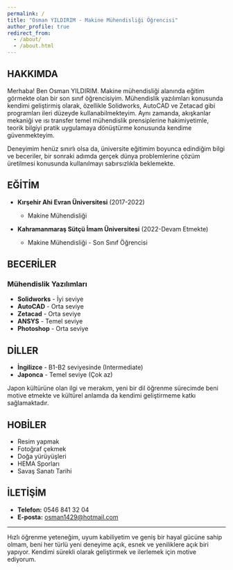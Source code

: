 ```yaml
---
permalink: /
title: "Osman YILDIRIM - Makine Mühendisliği Öğrencisi"
author_profile: true
redirect_from: 
  - /about/
  - /about.html
---
```


## HAKKIMDA

Merhaba! Ben Osman YILDIRIM. Makine mühendisliği alanında eğitim görmekte olan bir son sınıf öğrencisiyim. Mühendislik yazılımları konusunda kendimi geliştirmiş olarak, özellikle Solidworks, AutoCAD ve Zetacad gibi programları ileri düzeyde kullanabilmekteyim. Aynı zamanda, akışkanlar mekaniği ve ısı transfer temel mühendislik prensiplerine hakimiyetimle, teorik bilgiyi pratik uygulamaya dönüştürme konusunda kendime güvenmekteyim.

Deneyimim henüz sınırlı olsa da, üniversite eğitimim boyunca edindiğim bilgi ve beceriler, bir sonraki adımda gerçek dünya problemlerine çözüm üretilmesi konusunda kullanılmayı sabırsızlıkla beklemekte.

## EĞİTİM

- **Kırşehir Ahi Evran Üniversitesi** (2017-2022)
  - Makine Mühendisliği

- **Kahramanmaraş Sütçü İmam Üniversitesi** (2022-Devam Etmekte)
  - Makine Mühendisliği - Son Sınıf Öğrencisi

## BECERİLER

### Mühendislik Yazılımları
- **Solidworks** - İyi seviye
- **AutoCAD** - Orta seviye
- **Zetacad** - Orta seviye
- **ANSYS** - Temel seviye
- **Photoshop** - Orta seviye

## DİLLER

- **İngilizce** - B1-B2 seviyesinde (Intermediate)
- **Japonca** - Temel seviye (Çok az)

Japon kültürüne olan ilgi ve merakım, yeni bir dil öğrenme sürecimde beni motive etmekte ve kültürel anlamda da kendimi geliştirmeme katkı sağlamaktadır.

## HOBİLER

- Resim yapmak
- Fotoğraf çekmek
- Doğa yürüyüşleri
- HEMA Sporları
- Savaş Sanatı Tarihi

## İLETİŞİM

- **Telefon:** 0546 841 32 04
- **E-posta:** osman1429@hotmail.com

---

Hızlı öğrenme yeteneğim, uyum kabiliyetim ve geniş bir hayal gücüne sahip olmam, beni her türlü yeni deneyime açık, esnek ve yeniliklere açık biri yapıyor. Kendimi sürekli olarak geliştirmek ve ilerlemek için motive ediyorum.
